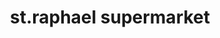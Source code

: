---
title: "st.raphael supermarket"
url: /kallur-thrissur/st-raphael-supermarket/
shop: Supermarkt
---